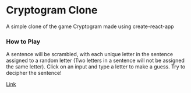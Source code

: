 # Cryptogram Clone

A simple clone of the game Cryptogram made using create-react-app

### How to Play

A sentence will be scrambled, with each unique letter in the sentence assigned to a random letter
(Two letters in a sentence will not be assigned the same letter).
Click on an input and type a letter to make a guess. Try to decipher the sentence!

[Link](https://agitated-benz-1b05de.netlify.app/)

